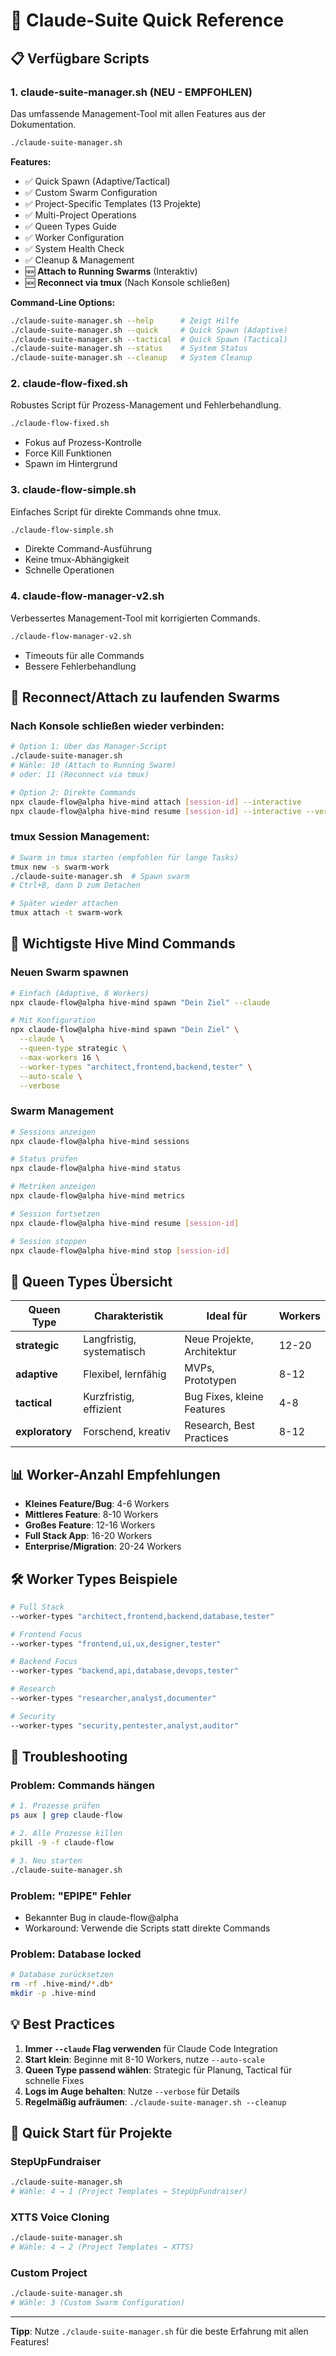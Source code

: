 # 🚀 Claude-Suite Quick Reference

## 📋 Verfügbare Scripts

### 1. **claude-suite-manager.sh** (NEU - EMPFOHLEN)
Das umfassende Management-Tool mit allen Features aus der Dokumentation.
```bash
./claude-suite-manager.sh
```

**Features:**
- ✅ Quick Spawn (Adaptive/Tactical)
- ✅ Custom Swarm Configuration
- ✅ Project-Specific Templates (13 Projekte)
- ✅ Multi-Project Operations
- ✅ Queen Types Guide
- ✅ Worker Configuration
- ✅ System Health Check
- ✅ Cleanup & Management
- 🆕 **Attach to Running Swarms** (Interaktiv)
- 🆕 **Reconnect via tmux** (Nach Konsole schließen)

**Command-Line Options:**
```bash
./claude-suite-manager.sh --help      # Zeigt Hilfe
./claude-suite-manager.sh --quick     # Quick Spawn (Adaptive)
./claude-suite-manager.sh --tactical  # Quick Spawn (Tactical)
./claude-suite-manager.sh --status    # System Status
./claude-suite-manager.sh --cleanup   # System Cleanup
```

### 2. **claude-flow-fixed.sh**
Robustes Script für Prozess-Management und Fehlerbehandlung.
```bash
./claude-flow-fixed.sh
```
- Fokus auf Prozess-Kontrolle
- Force Kill Funktionen
- Spawn im Hintergrund

### 3. **claude-flow-simple.sh**
Einfaches Script für direkte Commands ohne tmux.
```bash
./claude-flow-simple.sh
```
- Direkte Command-Ausführung
- Keine tmux-Abhängigkeit
- Schnelle Operationen

### 4. **claude-flow-manager-v2.sh**
Verbessertes Management-Tool mit korrigierten Commands.
```bash
./claude-flow-manager-v2.sh
```
- Timeouts für alle Commands
- Bessere Fehlerbehandlung

## 🔗 Reconnect/Attach zu laufenden Swarms

### Nach Konsole schließen wieder verbinden:
```bash
# Option 1: Über das Manager-Script
./claude-suite-manager.sh
# Wähle: 10 (Attach to Running Swarm)
# oder: 11 (Reconnect via tmux)

# Option 2: Direkte Commands
npx claude-flow@alpha hive-mind attach [session-id] --interactive
npx claude-flow@alpha hive-mind resume [session-id] --interactive --verbose
```

### tmux Session Management:
```bash
# Swarm in tmux starten (empfohlen für lange Tasks)
tmux new -s swarm-work
./claude-suite-manager.sh  # Spawn swarm
# Ctrl+B, dann D zum Detachen

# Später wieder attachen
tmux attach -t swarm-work
```

## 🐝 Wichtigste Hive Mind Commands

### Neuen Swarm spawnen
```bash
# Einfach (Adaptive, 8 Workers)
npx claude-flow@alpha hive-mind spawn "Dein Ziel" --claude

# Mit Konfiguration
npx claude-flow@alpha hive-mind spawn "Dein Ziel" \
  --claude \
  --queen-type strategic \
  --max-workers 16 \
  --worker-types "architect,frontend,backend,tester" \
  --auto-scale \
  --verbose
```

### Swarm Management
```bash
# Sessions anzeigen
npx claude-flow@alpha hive-mind sessions

# Status prüfen
npx claude-flow@alpha hive-mind status

# Metriken anzeigen
npx claude-flow@alpha hive-mind metrics

# Session fortsetzen
npx claude-flow@alpha hive-mind resume [session-id]

# Session stoppen
npx claude-flow@alpha hive-mind stop [session-id]
```

## 👑 Queen Types Übersicht

| Queen Type | Charakteristik | Ideal für | Workers |
|------------|----------------|-----------|---------|
| **strategic** | Langfristig, systematisch | Neue Projekte, Architektur | 12-20 |
| **adaptive** | Flexibel, lernfähig | MVPs, Prototypen | 8-12 |
| **tactical** | Kurzfristig, effizient | Bug Fixes, kleine Features | 4-8 |
| **exploratory** | Forschend, kreativ | Research, Best Practices | 8-12 |

## 📊 Worker-Anzahl Empfehlungen

- **Kleines Feature/Bug**: 4-6 Workers
- **Mittleres Feature**: 8-10 Workers
- **Großes Feature**: 12-16 Workers
- **Full Stack App**: 16-20 Workers
- **Enterprise/Migration**: 20-24 Workers

## 🛠️ Worker Types Beispiele

```bash
# Full Stack
--worker-types "architect,frontend,backend,database,tester"

# Frontend Focus
--worker-types "frontend,ui,ux,designer,tester"

# Backend Focus
--worker-types "backend,api,database,devops,tester"

# Research
--worker-types "researcher,analyst,documenter"

# Security
--worker-types "security,pentester,analyst,auditor"
```

## 🚨 Troubleshooting

### Problem: Commands hängen
```bash
# 1. Prozesse prüfen
ps aux | grep claude-flow

# 2. Alle Prozesse killen
pkill -9 -f claude-flow

# 3. Neu starten
./claude-suite-manager.sh
```

### Problem: "EPIPE" Fehler
- Bekannter Bug in claude-flow@alpha
- Workaround: Verwende die Scripts statt direkte Commands

### Problem: Database locked
```bash
# Database zurücksetzen
rm -rf .hive-mind/*.db*
mkdir -p .hive-mind
```

## 💡 Best Practices

1. **Immer `--claude` Flag verwenden** für Claude Code Integration
2. **Start klein**: Beginne mit 8-10 Workers, nutze `--auto-scale`
3. **Queen Type passend wählen**: Strategic für Planung, Tactical für schnelle Fixes
4. **Logs im Auge behalten**: Nutze `--verbose` für Details
5. **Regelmäßig aufräumen**: `./claude-suite-manager.sh --cleanup`

## 🎯 Quick Start für Projekte

### StepUpFundraiser
```bash
./claude-suite-manager.sh
# Wähle: 4 → 1 (Project Templates → StepUpFundraiser)
```

### XTTS Voice Cloning
```bash
./claude-suite-manager.sh
# Wähle: 4 → 2 (Project Templates → XTTS)
```

### Custom Project
```bash
./claude-suite-manager.sh
# Wähle: 3 (Custom Swarm Configuration)
```

---

**Tipp**: Nutze `./claude-suite-manager.sh` für die beste Erfahrung mit allen Features!